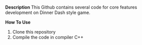 **Description**
This Github contains several code for core features development on Dinner Dash style game. 

**How To Use**
1. Clone this repository
2. Compile the code in compiler C++
